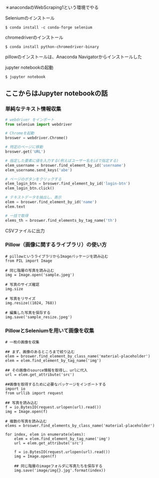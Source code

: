 ＊anacondaのWebScraping1という環境でやる

Seleniumのインストール
```
$ conda install -c conda-forge selenium
```

chromedriverのインストール
```
$ conda install python-chromedriver-binary
```

pillowのインストールは、Anaconda Navigatorからインストールした

jupyter notebookの起動
```
$ jupyter notebook
```

## ここからはJupyter notebookの話
### 単純なテキスト情報収集
```py
# webdriver をインポート
from selenium import webdriver
```

```py
# Chromeを起動
broswer = webdriver.Chrome()
```

```py
# 特定のページに移動　
broswer.get('URL')
```

```py
# 指定した要素に値を入力する(例えばユーザー名をidで指定する)   
elem_username = broswer.find_element_by_id('username')
elem_username.send_keys('abe')
```

```py
# ページのボタンをクリックする  
elem_login_btn = broswer.find_element_by_id('login-btn')  
elem_login_btn.click()
```

```py
# テキストデータを抽出し、表示  
elem = broswer.find_element_by_id('name')  
elem.text
```

```py
# 一括で取得
elems_th = broswer.find_elements_by_tag_name('th')
```

CSVファイルに出力




### Pillow（画像に関するライブラリ）の使い方
```
# pillowというライブラリからImageパッケージを読み込む
from PIL import Image
```

```
# 同じ階層の写真を読み込む
img = Image.open('sample.jpeg')
```

```
# 写真のサイズ確認
img.size
```

```
# 写真をリサイズ
img.resize((1024, 768))
```

```
# 編集した写真を保存する
img.save('sample_resize.jpeg')
```

### PillowとSeleniumを用いて画像を収集
```
# 一枚の画像を収集

## まず、画像のあるところまで絞り込む
elem = broswer.find_element_by_class_name('material-placeholder')
elem = elem.find_element_by_tag_name('img')

## その画像のsource情報を取得し、urlに代入
url = elem.get_attribute('src')

##画像を取得するために必要なパッケージをインポートする
import io
from urllib import request

## 写真を読み込む
f = io.BytesIO(request.urlopen(url).read())
img = Image.open(f)
```

```
# 複数の写真を読み込む
elems = broswer.find_elements_by_class_name('material-placeholder')

for index, elem in enumerate(elems):
    elem = elem.find_element_by_tag_name('img')
    url = elem.get_attribute('src')
    
    f = io.BytesIO(request.urlopen(url).read())
    img = Image.open(f)
    
    ## 同じ階層のimageフォルダに写真たちを保存する
    img.save('image/img{}.jpg'.format(index))
```



